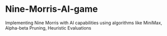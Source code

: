 # Nine-Morris-AI-game
Implementing Nine Morris with AI capabilities using algorithms like MiniMax, Alpha-beta Pruning, Heuristic Evaluations
